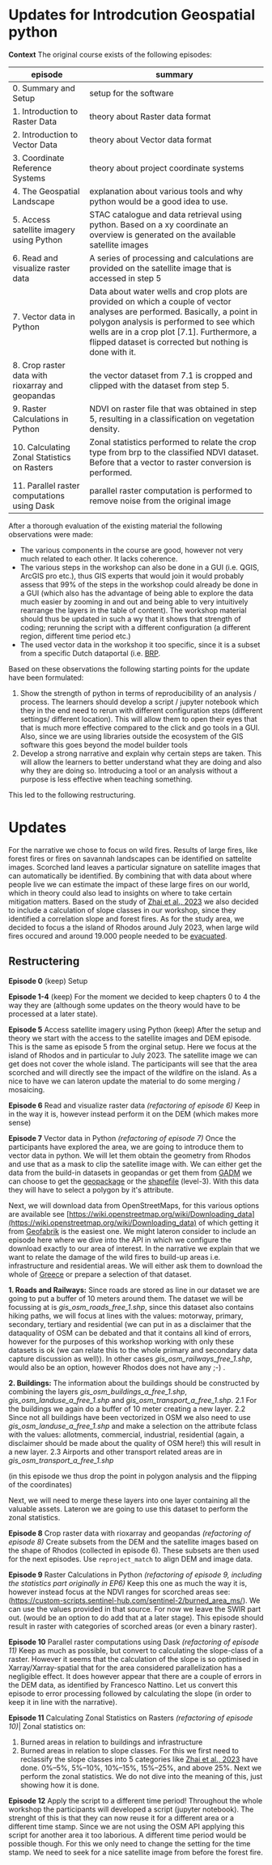 # Updates for Introdcution Geospatial python 

**Context** 
The original course exists of the following episodes:

|episode|summary|
|----|----|
|0. Summary and Setup | setup for the software |
|1. Introduction to Raster Data | theory about Raster data format |
|2. Introduction to Vector Data | theory about Vector data format |
|3. Coordinate Reference Systems | theory about project coordinate systems|
|4. The Geospatial Landscape | explanation about various tools and why python would be a good idea to use. |
|5. Access satellite imagery using Python | STAC catalogue and data retrieval using python. Based on a xy coordinate an overview is generated on the available satellite images  |
|6. Read and visualize raster data | A series of processing and calculations are provided on the satellite image that is accessed in step 5 |
|7. Vector data in Python | Data about water wells and crop plots are provided on which a couple of vector analyses are performed. Basically, a point in polygon analysis is performed to see which wells are in a crop plot [7.1]. Furthermore, a flipped dataset is corrected but nothing is done with it.|
|8. Crop raster data with rioxarray and geopandas | the vector dataset from 7.1 is cropped and clipped with the dataset from step 5. |
|9. Raster Calculations in Python | NDVI on raster file that was obtained in step 5, resulting in a classification on vegetation density. |
|10. Calculating Zonal Statistics on Rasters | Zonal statistics performed to relate the crop type from brp to the classified NDVI dataset. Before that a vector to raster conversion is performed. |
|11. Parallel raster computations using Dask | parallel raster computation is performed to remove noise from the original image |

After a thorough evaluation of the existing material the following observations were made:

- The various components in the course are good, however not very much related to each other. It lacks coherence.
- The various steps in the workshop can also be done in a GUI (i.e. QGIS, ArcGIS pro etc.), thus GIS experts that would join it would probably assess that 99% of the steps in the workshop could already be done in a GUI (which also has the advantage of being able to explore the data much easier by zooming in and out and being able to very intuitively rearrange the layers in the table of content). The workshop material should thus be updated in such a wy that it shows that strength of coding; rerunning the script with a different configuration (a different region, different time period etc.)
- The used vector data in the workshop it too specific, since it is a subset from a specific Dutch dataportal (i.e. [BRP](https://www.pdok.nl/introductie/-/article/basisregistratie-gewaspercelen-brp-).
 
Based on these observations the following starting points for the update have been formulated:

1.	Show the strength of python in terms of reproducibility of an analysis / process. The learners should develop a script / jupyter notebook which they in the end need to rerun with different configuration steps (different settings/ different location). This will allow them to open their eyes that that is much more effective compared to the click and go tools in a GUI. Also, since we are using libraries outside the ecosystem of the GIS software this goes beyond the model builder tools
2.	Develop a strong narrative and explain why certain steps are taken. This will allow the learners to better understand what they are doing and also why they are doing so. Introducing a tool or an analysis without a purpose is less effective when teaching something.

This led to the following restructuring. 

# Updates

For the narrative we chose to focus on wild fires. Results of large fires, like forest fires or fires on savannah landscapes can be identified on sattelite images. Scorched land leaves a particular signature on satellite images that can automatically be identified. By combining that with data about where people live we can estimate the impact of these large fires on our world, which in theory could also lead to insights on where to take certain mitigation matters. Based on the study of 
[Zhai et al., 2023](https://doi.org/10.3390/f14040807) we also decided to include a calculation of slope classes in our workshop, since they identified a correlation slope and forest fires. As for the study area, we decided to focus a the island of Rhodos around July 2023, when large wild fires occured and around 19.000 people needed to be [evacuated](https://en.wikipedia.org/wiki/2023_Greece_wildfires).  

## Restructering 

**Episode 0** (keep)
Setup

**Episode 1-4** (keep) 
For the moment we decided to keep chapters 0 to 4 the way they are (although some updates on the theory would have to be processed at a later state).

**Episode 5** Access satellite imagery using Python (keep)
After the setup and theory we start with the access to the satellite images and DEM episode. This is the same as episode 5 from the orginal setup. Here we focus at the island of Rhodos and in particular to July 2023. The satellite image we can get does not cover the whole island. The participants will see that the area scorched and will directly see the impact of the wildfire on the island. As a nice to have we can lateron update the material to do some merging / mosaicing. 

**Episode 6** Read and visualize raster data *(refactoring of episode 6)*
Keep in in the way it is, however instead perform it on the DEM (which makes more sense)

**Episode 7**  Vector data in Python *(refactoring of episode 7)*
Once the participants have explored the area, we are going to introduce them to vector data in python. We will let them obtain the geometry from Rhodos and use that as a mask to clip the satellite image with. We can either get the data from the build-in datasets in geopandas or get them from [GADM](https://gadm.org/download_country.html) we can choose to get the [geopackage](https://geodata.ucdavis.edu/gadm/gadm4.1/gpkg/gadm41_GRC.gpkg) or the [shapefile](https://geodata.ucdavis.edu/gadm/gadm4.1/shp/gadm41_GRC_shp.zip) (level-3). With this data they will have to select a polygon by it's attribute. 

Next, we will download data from OpenStreetMaps, for this various options are available see [https://wiki.openstreetmap.org/wiki/Downloading_data](https://wiki.openstreetmap.org/wiki/Downloading_data) of which getting it from [Geofabrik](https://download.geofabrik.de/) is the easiest one. We might lateron consider to include an episode here where we dive into the API in which we configure the download exactly to our area of interest. In the narrative we explain that we want to relate the damage of the wild fires to build-up areas i.e. infrastructure and residential areas. We will either ask them to download the whole of [Greece](https://download.geofabrik.de/europe/greece.html) or prepare a selection of that dataset. 

**1. Roads and Railways:** Since roads are stored as line in our dataset we are going to put a buffer of 10 meters around them. The dataset we will be focussing at is *gis_osm_roads_free_1.shp*, since this dataset also contains hiking paths, we will focus at lines with the values: motorway, primary, secondary, tertiary and residential (we can put in as a disclaimer that the dataquality of OSM can be debated and that it contains all kind of errors, however for the purposes of this workshop working with only these datasets is ok (we can relate this to the whole primary and secondary data capture discussion as well)). In other cases *gis_osm_railways_free_1.shp*, would also be an option, however Rhodos does not have any ;-) .

**2. Buildings:** The information about the buildings should be constructed by combining the layers *gis_osm_buildings_a_free_1.shp*, *gis_osm_landuse_a_free_1.shp* and *gis_osm_transport_a_free_1.shp*. 
2.1 For the buildings we again do a buffer of 10 meter creating a new layer. 
2.2 Since not all buildings have been vectorized in OSM we also need to use *gis_osm_landuse_a_free_1.shp* and make a selection on the attribute fclass with the values:
allotments, commercial, industrial, residential (again, a disclaimer should be made about the quality of OSM here!) this will result in a new layer.
2.3 Airports and other transport related areas are in *gis_osm_transport_a_free_1.shp*

(in this episode we thus drop the point in polygon analysis and the flipping of the coordinates)

Next, we will need to merge these layers into one layer containing all the valuable assets. Lateron we are going to use this dataset to perform the zonal statistics. 

**Episode 8** Crop raster data with rioxarray and geopandas *(refactoring of episode 8)*
Create subsets from the DEM and the satellite images based on the shape of Rhodos (collected in episode 6). These subsets are then used for the next episodes.
Use `reproject_match` to align DEM and image data.


**Episode 9** Raster Calculations in Python *(refactoring of episode 9, including the statistics part originally in EP6)*
Keep this one as much the way it is, however instead focus at the NDVI ranges for scorched areas see: (https://custom-scripts.sentinel-hub.com/sentinel-2/burned_area_ms/). We can use the values provided in that source. For now we leave the SWIR part out. (would be an option to do add that at a later stage). This episode should result in raster with categories of scorched areas (or even a binary raster).

**Episode 10** Parallel raster computations using Dask *(refactoring of episode 11)*
Keep as much as possible, but convert to calculating the slope-class of a raster. However it seems that the calculation of the slope is so optimised in Xarray/Xarray-spatial that for the area considered parallelization has a negligible effect. It does however appear that there are a couple of errors in the DEM data, as identified by Francesco Nattino. Let us convert this episode to error processing followed by calculating the slope (in order to keep it in line with the narrative). 

**Episode 11** Calculating Zonal Statistics on Rasters *(refactoring of episode 10)*| 
Zonal statistics on:
1. Burned areas in relation to buildings and infrastructure
2. Burned areas in relation to slope classes. For this we first need to reclassify the slope classes into 5 categories like [Zhai et al., 2023](https://doi.org/10.3390/f14040807) have done. 0%–5%, 5%–10%, 10%–15%, 15%–25%, and above 25%. Next we perform the zonal statistics. We do not dive into the meaning of this, just showing how it is done.

**Episode 12** Apply the script to a different time period!
Throughout the whole workshop the participants will developed a script (jupyter notebook). The strenght of this is that they can now reuse it for a different area or a different time stamp. Since we are not using the OSM API applying this script for another area it too laborious. A different time period would be possible though. For this we only need to change the setting for the time stamp. We need to seek for a nice satellite image from before the forest fire. 
